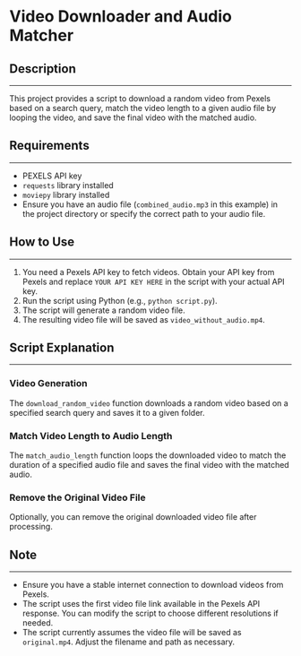 #  **Video Downloader and Audio Matcher**


## Description
---------------

This project provides a script to download a random video from Pexels based on a search query, match the video length to a given audio file by looping the video, and save the final video with the matched audio.

## Requirements
---------------

* PEXELS API key
* `requests` library installed
* `moviepy` library installed
* Ensure you have an audio file (`combined_audio.mp3` in this example) in the project directory or specify the correct path to your audio file.
## How to Use
--------------

1. You need a Pexels API key to fetch videos. Obtain your API key from Pexels and replace `YOUR API KEY HERE` in the script with your actual API key.
2. Run the script using Python (e.g., `python script.py`).
3. The script will generate a random video file.
4. The resulting video file will be saved as `video_without_audio.mp4`.

## Script Explanation
--------------------

### Video Generation

The `download_random_video` function downloads a random video based on a specified search query and saves it to a given folder.

### Match Video Length to Audio Length

The `match_audio_length` function loops the downloaded video to match the duration of a specified audio file and saves the final video with the matched audio.

### Remove the Original Video File

Optionally, you can remove the original downloaded video file after processing.

## Note
-----

-  Ensure you have a stable internet connection to download videos from Pexels.
-   The script uses the first video file link available in the Pexels API response. You can modify the script to choose different resolutions if needed.
-   The script currently assumes the video file will be saved as `original.mp4`. Adjust the filename and path as necessary.

